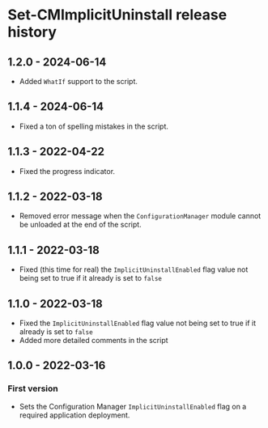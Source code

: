 # Set-CMImplicitUninstall release history

## 1.2.0 - 2024-06-14

* Added `WhatIf` support to the script.

## 1.1.4 - 2024-06-14

* Fixed a ton of spelling mistakes in the script.

## 1.1.3 - 2022-04-22

* Fixed the progress indicator.

## 1.1.2 - 2022-03-18

* Removed error message when the `ConfigurationManager` module cannot be unloaded at the end of the script.

## 1.1.1 - 2022-03-18

* Fixed (this time for real) the `ImplicitUninstallEnabled` flag value not being set to true if it already is set to `false`

## 1.1.0 - 2022-03-18

* Fixed the `ImplicitUninstallEnabled` flag value not being set to true if it already is set to `false`
* Added more detailed comments in the script

## 1.0.0 - 2022-03-16

### First version

* Sets the Configuration Manager `ImplicitUninstallEnabled` flag on a required application deployment.
